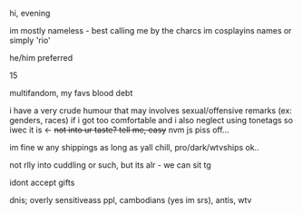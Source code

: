 hi, evening

im mostly nameless - best calling me by the charcs im cosplayins names or simply 'rio'

he/him preferred

15

multifandom, my favs blood debt

i have a very crude humour that may involves sexual/offensive remarks (ex: genders, races) if i got too comfortable and i also neglect using tonetags so iwec it is <- ~~not into ur taste? tell me, easy~~ nvm js piss off...

im fine w any shippings as long as yall chill, pro/dark/wtvships ok..

not rlly into cuddling or such, but its alr - we can sit tg

idont accept gifts

dnis; overly sensitiveass ppl, cambodians (yes im srs), antis, wtv
